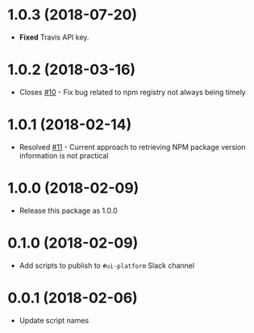 # 1.0.3 (2018-07-20)

* **Fixed** Travis API key.


# 1.0.2 (2018-03-16)

* Closes [#10](https://github.com/ciena-blueplanet/ciena-devops/issues/10) - Fix bug related to npm registry not always being timely

# 1.0.1 (2018-02-14)
* Resolved [#11](https://github.com/ciena-blueplanet/ciena-devops/issues/11) - Current approach to retrieving NPM package version information is not practical

# 1.0.0 (2018-02-09)
* Release this package as 1.0.0

# 0.1.0 (2018-02-09)
* Add scripts to publish to `#ui-platform` Slack channel

# 0.0.1 (2018-02-06)
* Update script names


